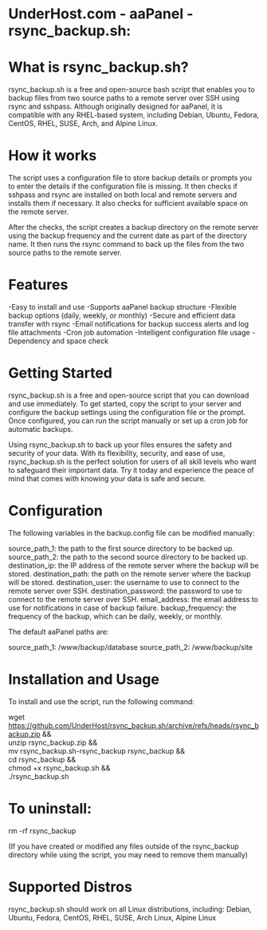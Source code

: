 # UnderHost.com - aaPanel -rsync_backup.sh:

# What is rsync_backup.sh?

rsync_backup.sh is a free and open-source bash script that enables you to backup files from two source paths to a remote server over SSH using rsync and sshpass. Although originally designed for aaPanel, it is compatible with any RHEL-based system, including Debian, Ubuntu, Fedora, CentOS, RHEL, SUSE, Arch, and Alpine Linux.

# How it works

The script uses a configuration file to store backup details or prompts you to enter the details if the configuration file is missing. It then checks if sshpass and rsync are installed on both local and remote servers and installs them if necessary. It also checks for sufficient available space on the remote server.

After the checks, the script creates a backup directory on the remote server using the backup frequency and the current date as part of the directory name. It then runs the rsync command to back up the files from the two source paths to the remote server.

# Features

-Easy to install and use
-Supports aaPanel backup structure
-Flexible backup options (daily, weekly, or monthly)
-Secure and efficient data transfer with rsync
-Email notifications for backup success alerts and log file attachments
-Cron job automation
-Intelligent configuration file usage
-Dependency and space check

# Getting Started

rsync_backup.sh is a free and open-source script that you can download and use immediately. To get started, copy the script to your server and configure the backup settings using the configuration file or the prompt. Once configured, you can run the script manually or set up a cron job for automatic backups.

Using rsync_backup.sh to back up your files ensures the safety and security of your data. With its flexibility, security, and ease of use, rsync_backup.sh is the perfect solution for users of all skill levels who want to safeguard their important data. Try it today and experience the peace of mind that comes with knowing your data is safe and secure.

# Configuration

The following variables in the backup.config file can be modified manually:

source_path_1: the path to the first source directory to be backed up.
source_path_2: the path to the second source directory to be backed up.
destination_ip: the IP address of the remote server where the backup will be stored.
destination_path: the path on the remote server where the backup will be stored.
destination_user: the username to use to connect to the remote server over SSH.
destination_password: the password to use to connect to the remote server over SSH.
email_address: the email address to use for notifications in case of backup failure.
backup_frequency: the frequency of the backup, which can be daily, weekly, or monthly.

The default aaPanel paths are:

source_path_1: /www/backup/database
source_path_2: /www/backup/site

# Installation and Usage

To install and use the script, run the following command:

wget https://github.com/UnderHost/rsync_backup.sh/archive/refs/heads/rsync_backup.zip && \
unzip rsync_backup.zip && \
mv rsync_backup.sh-rsync_backup rsync_backup && \
cd rsync_backup && \
chmod +x rsync_backup.sh && \
./rsync_backup.sh

# To uninstall:

rm -rf rsync_backup

(If you have created or modified any files outside of the rsync_backup directory while using the script, you may need to remove them manually)

# Supported Distros

rsync_backup.sh should work on all Linux distributions, including: Debian, Ubuntu, Fedora, CentOS, RHEL, SUSE, Arch Linux, Alpine Linux

